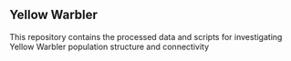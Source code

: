 Yellow Warbler
--------------

This repository contains the processed data and scripts for
investigating Yellow Warbler population structure and connectivity
